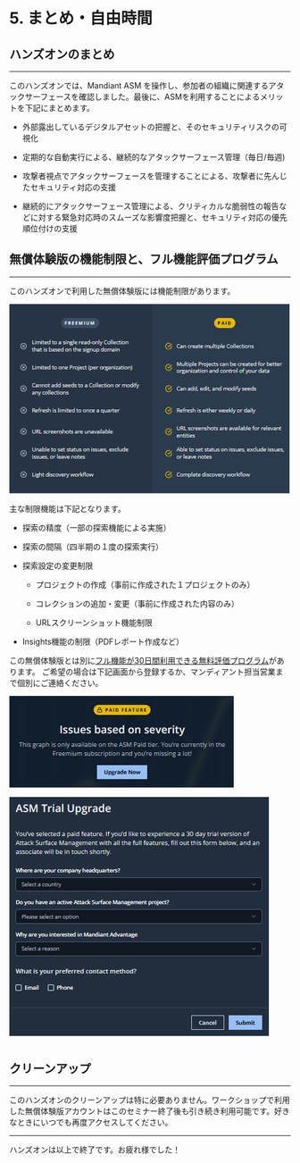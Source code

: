 # 5. まとめ・自由時間

## ハンズオンのまとめ

---

このハンズオンでは、Mandiant ASM を操作し、参加者の組織に関連するアタックサーフェースを確認しました。最後に、ASMを利用することによるメリットを下記にまとめます。

- 外部露出しているデジタルアセットの把握と、そのセキュリティリスクの可視化

- 定期的な自動実行による、継続的なアタックサーフェース管理（毎日/毎週)

- 攻撃者視点でアタックサーフェースを管理することによる、攻撃者に先んじたセキュリティ対応の支援

- 継続的にアタックサーフェース管理による、クリティカルな脆弱性の報告などに対する緊急対応時のスムーズな影響度把握と、セキュリティ対応の優先順位付けの支援

## 

## 無償体験版の機能制限と、フル機能評価プログラム

---

このハンズオンで利用した無償体験版には機能制限があります。

![](images/2022-08-09-18-03-22-image.png) 

主な制限機能は下記となります。

- 探索の精度（一部の探索機能による実施）

- 探索の間隔（四半期の１度の探索実行）

- 探索設定の変更制限
  
  - プロジェクトの作成（事前に作成された１プロジェクトのみ）
  
  - コレクションの追加・変更（事前に作成された内容のみ）
  
  - URLスクリーンショット機能制限

- Insights機能の制限（PDFレポート作成など）

この無償体験版とは別に<u>フル機能が30日間利用できる無料評価プログラム</u>があります。  ご希望の場合は下記画面から登録するか、マンディアント担当営業まで個別にご連絡ください。

![](images/2022-08-09-23-37-41-image.png)

![](images/2022-08-09-23-38-10-image.png)

## 

# 

## クリーンアップ

---

このハンズオンのクリーンアップは特に必要ありません。ワークショップで利用した無償体験版アカウントはこのセミナー終了後も引き続き利用可能です。好きなときにいつでも再度アクセスしてください。

---

ハンズオンは以上で終了です。お疲れ様でした！
